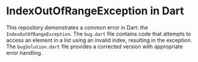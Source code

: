 # IndexOutOfRangeException in Dart
This repository demonstrates a common error in Dart: the `IndexOutOfRangeException`.  The `bug.dart` file contains code that attempts to access an element in a list using an invalid index, resulting in the exception.  The `bugSolution.dart` file provides a corrected version with appropriate error handling.